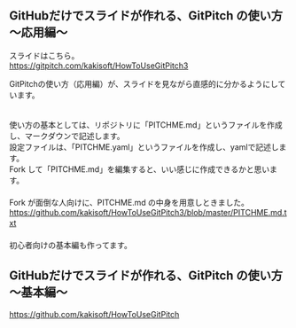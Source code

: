 ## GitHubだけでスライドが作れる、GitPitch の使い方　～応用編～  
スライドはこちら。  
https://gitpitch.com/kakisoft/HowToUseGitPitch3

GitPitchの使い方（応用編）が、スライドを見ながら直感的に分かるようにしています。

　  
使い方の基本としては、リポジトリに「PITCHME.md」というファイルを作成し、マークダウンで記述します。    
設定ファイルは、「PITCHME.yaml」というファイルを作成し、yamlで記述します。    
Fork して「PITCHME.md」を編集すると、いい感じに作成できるかと思います。    
　  
　  
　  
Fork が面倒な人向けに、PITCHME.md の中身を用意しときました。    
https://github.com/kakisoft/HowToUseGitPitch3/blob/master/PITCHME.md.txt
　  
　  
初心者向けの基本編も作ってます。  
## GitHubだけでスライドが作れる、GitPitch の使い方　～基本編～  
https://github.com/kakisoft/HowToUseGitPitch  


